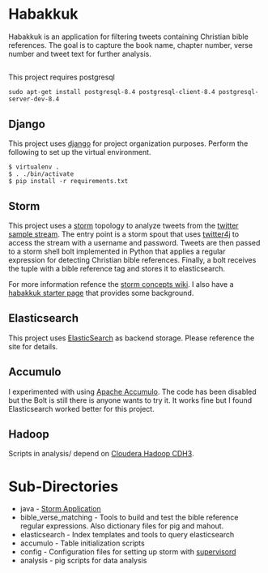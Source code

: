 # Habakkuk
Habakkuk is an application for filtering tweets containing Christian bible references. The goal is to capture the book name, chapter number, verse number and tweet text for further analysis.

##
This project requires postgresql

    sudo apt-get install postgresql-8.4 postgresql-client-8.4 postgresql-server-dev-8.4

## Django
This project uses [django](https://www.djangoproject.com/) for project organization purposes. Perform the following to set up the virtual environment.

    $ virtualenv .
    $ . ./bin/activate
    $ pip install -r requirements.txt

##  Storm
This project uses a [storm](http://storm-project.net/) topology to analyze tweets from the [twitter sample stream](https://dev.twitter.com/docs/streaming-apis/streams/public).
The entry point is a storm spout that uses [twitter4j](http://twitter4j.org/en/index.html) to access the stream with a username and password. 
Tweets are then passed to a storm shell bolt implemented in Python that applies a regular expression 
for detecting Christian bible references. Finally, a bolt receives the tuple with a bible reference tag and stores it to 
elasticsearch.

For more information refence the [storm concepts wiki](https://github.com/nathanmarz/storm/wiki/Concepts). 
I also have a [habakkuk starter page](http://technicalelvis.com/blog/2012/06/21/habakkuk-starter/) that provides some background.

## Elasticsearch
This project uses [ElasticSearch](http://www.elasticsearch.org/) as backend storage. Please reference the site for details.

## Accumulo
I experimented with using [Apache Accumulo](http://accumulo.apache.org/). The code has been disabled but the Bolt is
still there is anyone wants to try it. It works fine but I found Elasticsearch worked better for this project.

## Hadoop
Scripts in analysis/ depend on [Cloudera Hadoop CDH3](https://ccp.cloudera.com/display/CDHDOC/CDH3+Documentation).

# Sub-Directories
* java - [Storm Application](http://storm-project.net/)
* bible_verse_matching - Tools to build and test the bible reference regular expressions. Also dictionary files for pig and mahout.
* elasticsearch - Index templates and tools to query elasticsearch
* accumulo - Table initialization scripts
* config - Configuration files for setting up storm with [supervisord](http://supervisord.org/)
* analysis - pig scripts for data analysis
